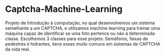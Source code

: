 # Captcha-Machine-Learning

Projeto de Introdução à computação, no qual desenvolvemos um sistema semelhante a um CAPTCHA, e utilizamos machine learning para treinar uma máquina capaz de identificar se uma foto pertence ou não à determinada classe. Escolhemos 3 classes para esse projeto: Semáforos, faixas de pedestres e hidrantes, itens esses muito comuns em sistemas de CAPTCHA da vida real. 
